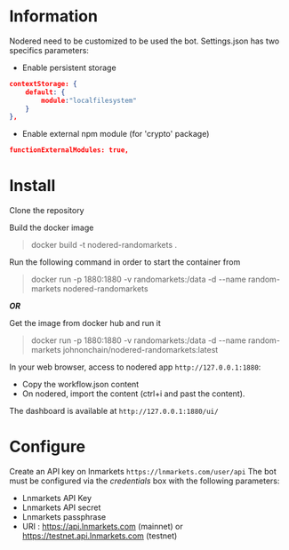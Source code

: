 # Information

Nodered need to be customized to be used the bot. Settings.json has two specifics parameters:

* Enable persistent storage
```json
contextStorage: {
    default: {
        module:"localfilesystem"
    }
},
```
* Enable external npm module (for 'crypto' package)
```json
functionExternalModules: true,
```


# Install

Clone the repository

Build the docker image 
> docker build -t nodered-randomarkets .

Run the following command in order to start the container from
> docker run -p 1880:1880 -v randomarkets:/data -d --name random-markets nodered-randomarkets

***OR***

Get the image from docker hub and run it
> docker run -p 1880:1880 -v randomarkets:/data -d --name random-markets johnonchain/nodered-randomarkets:latest


In your web browser, access to nodered app `http://127.0.0.1:1880`:
* Copy the workflow.json content
* On nodered, import the content (ctrl+i and past the content).

The dashboard is available at `http://127.0.0.1:1880/ui/`

# Configure

Create an API key on lnmarkets ``https://lnmarkets.com/user/api``
The bot must be configured via the *credentials* box with the following parameters:
* Lnmarkets API Key
* Lnmarkets API secret
* Lnmarkets passphrase
* URI : https://api.lnmarkets.com (mainnet) or https://testnet.api.lnmarkets.com (testnet)